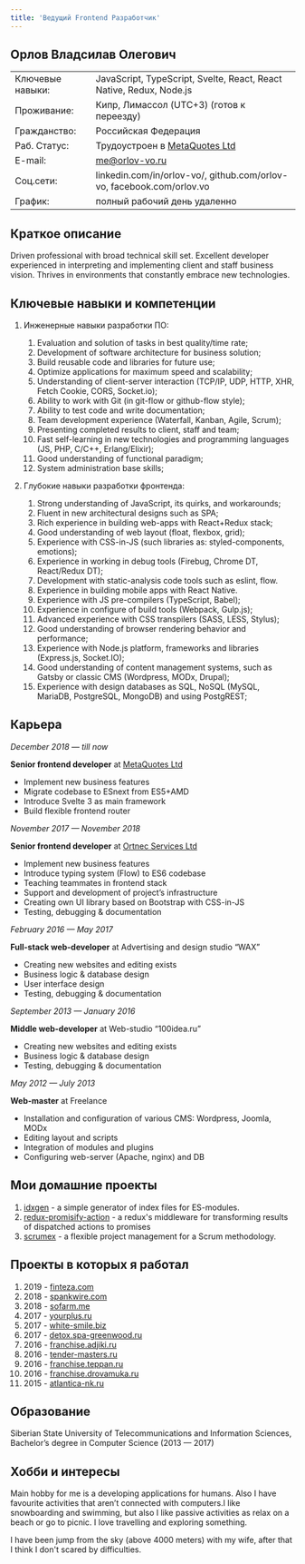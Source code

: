 ```yaml
---
title: 'Ведущий Frontend Разработчик'
---
```


## Орлов Владсилав Олегович

|                  |                                                                       |
| ---------------- | --------------------------------------------------------------------- |
| Ключевые навыки: | JavaScript, TypeScript, Svelte, React, React Native, Redux, Node.js   |
| Проживание:      | Кипр, Лимассол (UTC+3) (готов к переезду)                             |
| Гражданство:     | Российская Федерация                                                  |
| Раб. Статус:     | Трудоустроен в [MetaQuotes Ltd](https://www.metaquotes.net/ru)        |
| E-mail:          | me@orlov-vo.ru                                                        |
| Соц.сети:        | linkedin.com/in/orlov-vo/, github.com/orlov-vo, facebook.com/orlov.vo |
| График:          | полный рабочий день удаленно                                          |

## Краткое описание

Driven professional with broad technical skill set. Excellent developer experienced in interpreting
and implementing client and staff business vision. Thrives in environments that constantly embrace
new technologies.

## Ключевые навыки и компетенции

1. Инженерные навыки разработки ПО:

    1. Evaluation and solution of tasks in best quality/time rate;
    2. Development of software architecture for business solution;
    3. Build reusable code and libraries for future use;
    4. Optimize applications for maximum speed and scalability;
    5. Understanding of client-server interaction (TCP/IP, UDP, HTTP, XHR, Fetch Cookie, CORS,
       Socket.io);
    6. Ability to work with Git (in git-flow or github-flow style);
    7. Ability to test code and write documentation;
    8. Team development experience (Waterfall, Kanban, Agile, Scrum);
    9. Presenting completed results to client, staff and team;
    10. Fast self-learning in new technologies and programming languages (JS, PHP, C/C++,
       Erlang/Elixir);
    11. Good understanding of functional paradigm;
    12. System administration base skills;

2. Глубокие навыки разработки фронтенда:
    1. Strong understanding of JavaScript, its quirks, and workarounds;
    2. Fluent in new architectural designs such as SPA;
    3. Rich experience in building web-apps with React+Redux stack;
    4. Good understanding of web layout (float, flexbox, grid);
    5. Experience with CSS-in-JS (such libraries as: styled-components, emotions);
    6. Experience in working in debug tools (Firebug, Chrome DT, React/Redux DT);
    7. Development with static-analysis code tools such as eslint, flow.
    8. Experience in building mobile apps with React Native.
    9. Experience with JS pre-compilers (TypeScript, Babel);
    10. Experience in configure of build tools (Webpack, Gulp.js);
    11. Advanced experience with CSS transpilers (SASS, LESS, Stylus);
    12. Good understanding of browser rendering behavior and performance;
    13. Experience with Node.js platform, frameworks and libraries (Express.js, Socket.IO);
    14. Good understanding of content management systems, such as Gatsby or classic CMS (Wordpress,
       MODx, Drupal);
    15. Experience with design databases as SQL, NoSQL (MySQL, MariaDB, PostgreSQL, MongoDB) and
       using PostgREST;

## Карьера

_December 2018 — till now_

**Senior frontend developer** at [MetaQuotes Ltd](https://www.metaquotes.net/ru)

* Implement new business features
* Migrate codebase to ESnext from ES5+AMD
* Introduce Svelte 3 as main framework
* Build flexible frontend router

_November 2017 — November 2018_

**Senior frontend developer** at [Ortnec Services Ltd](https://ortnec.com/)

* Implement new business features
* Introduce typing system (Flow) to ES6 codebase
* Teaching teammates in frontend stack
* Support and development of project’s infrastructure
* Creating own UI library based on Bootstrap with CSS-in-JS
* Testing, debugging & documentation

_February 2016 — May 2017_

**Full-stack web-developer** at Advertising and design studio “WAX”

* Creating new websites and editing exists
* Business logic & database design
* User interface design
* Testing, debugging & documentation

_September 2013 — January 2016_

**Middle web-developer** at Web-studio “100idea.ru”

* Creating new websites and editing exists
* Business logic & database design
* Testing, debugging & documentation

_May 2012 — July 2013_

**Web-master** at Freelance

* Installation and configuration of various CMS: Wordpress, Joomla, MODx
* Editing layout and scripts
* Integration of modules and plugins
* Configuring web-server (Apache, nginx) and DB

## Мои домашние проекты

1. [idxgen](https://github.com/orlov-vo/idxgen) - a simple generator of index files for ES-modules.
1. [redux-promisify-action](https://github.com/orlov-vo/redux-promisify-action) - a redux's
   middleware for transforming results of dispatched actions to promises
1. [scrumex](https://github.com/orlov-vo/scrumex/tree/develop) - a flexible project management for a
   Scrum methodology.

## Проекты в которых я работал

1. 2019 - [finteza.com](https://finteza.com/)
1. 2018 - [spankwire.com](https://spankwire.com/)
1. 2018 - [sofarm.me](https://sofarm.me/)
1. 2017 - [yourplus.ru](http://yourplus.ru/)
1. 2017 - [white-smile.biz](https://white-smile.biz/)
1. 2017 - [detox.spa-greenwood.ru](http://detox.spa-greenwood.ru/)
1. 2016 - [franchise.adjiki.ru](http://franchise.adjiki.ru/)
1. 2016 - [tender-masters.ru](http://tender-masters.ru/)
1. 2016 - [franchise.teppan.ru](http://franchise.teppan.ru/)
1. 2016 - [franchise.drovamuka.ru](http://franchise.drovamuka.ru/)
1. 2015 - [atlantica-nk.ru](http://atlantica-nk.ru/)

## Образование

Siberian State University of Telecommunications and Information Sciences, Bachelor’s degree in
Computer Science (2013 — 2017)

## Хобби и интересы

Main hobby for me is a developing applications for humans. Also I have favourite activities that
aren’t connected with computers.I like snowboarding and swimming, but also I like passive activities
as relax on a beach or go to picnic. I love travelling and exploring something.

I have been jump from the sky (above 4000 meters) with my wife, after that I think I don't scared by
difficulties.
